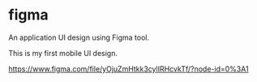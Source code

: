 # figma

An application UI design using Figma tool.

This is my first mobile UI design.


https://www.figma.com/file/yOjuZmHtkk3cylIRHcvkTf/?node-id=0%3A1
